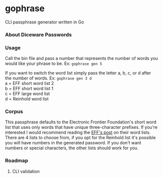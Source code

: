# gophrase
CLI passphrase generator written in Go

### About Diceware Passwords

### Usage 
Call the bin file and pass a number that represents the number of words you would like your phrase to be. 
Ex: `gophrase gen 5`

If you want to switch the word list simply pass the letter a, b, c, or d after the number of words.
Ex: `gophrase gen 3 d`  
a = EFF short word list 2  
b = EFF short word list 1  
c = EFF large word list  
d = Reinhold word list  

### Corpus 

This passphrase defaults to the Electronic Frontier Foundation's short word list that uses only words that have unique three-character prefixes. If you're interested I would recommend reading the [EFF's post](https://www.eff.org/deeplinks/2016/07/new-wordlists-random-passphrases) on their word lists. 
There are 4 lists to choose from, if you opt for the Reinhold list it's possible you will have numbers in the generated password. 
If you don't want numbers or special characters, the other lists should work for you.

### Roadmap

1. CLI validation
